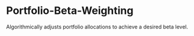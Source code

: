 # Portfolio-Beta-Weighting
Algorithmically adjusts portfolio allocations to achieve a desired beta level.
